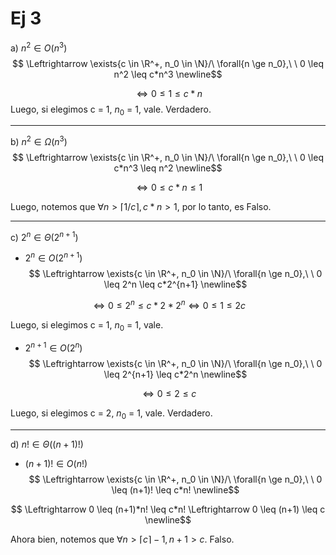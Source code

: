 # Ej 3

a) $n^2 ∈ O(n^3)$
$$ \Leftrightarrow \exists{c \in \R^+, n_0 \in \N}/\ \forall{n \ge n_0},\ \ 0 \leq n^2 \leq c*n^3 \newline$$

$$ \Leftrightarrow 0 \leq 1 \leq c*n $$
Luego, si elegimos c = 1, $n_0$ = 1, vale. Verdadero.

---

b) $n^2 ∈ Ω(n^3)$
$$ \Leftrightarrow \exists{c \in \R^+, n_0 \in \N}/\ \forall{n \ge n_0},\ \ 0 \leq c*n^3 \leq n^2  \newline$$

$$ \Leftrightarrow 0 \leq c*n \leq 1 $$

Luego, notemos que $\forall n > \lceil 1/c \rceil, c*n > 1$, por lo tanto, es Falso.

---

c) $2^n ∈ Θ(2^{n+1})$

- $2^n ∈ O(2^{n+1})$
$$ \Leftrightarrow \exists{c \in \R^+, n_0 \in \N}/\ \forall{n \ge n_0},\ \ 0 \leq 2^n \leq c*2^{n+1} \newline$$

$$ \Leftrightarrow 0 \leq 2^n \leq c*2*2^n \Leftrightarrow 0 \leq 1 \leq 2c $$

Luego, si elegimos c = 1, $n_0$ = 1, vale.

- $2^{n+1} ∈ O(2^n)$
$$ \Leftrightarrow \exists{c \in \R^+, n_0 \in \N}/\ \forall{n \ge n_0},\ \ 0 \leq 2^{n+1} \leq c*2^n \newline$$

$$ \Leftrightarrow 0 \leq 2 \leq c $$

Luego, si elegimos c = 2, $n_0$ = 1, vale.
Verdadero.

---

d) $n! ∈ Θ((n+1)!)$

- $(n+1)! ∈ O(n!)$
$$ \Leftrightarrow \exists{c \in \R^+, n_0 \in \N}/\ \forall{n \ge n_0},\ \ 0 \leq (n+1)! \leq c*n! \newline$$

$$ \Leftrightarrow 0 \leq (n+1)*n! \leq c*n! \Leftrightarrow 0 \leq (n+1) \leq c \newline$$

Ahora bien, notemos que $\forall n > \lceil c \rceil - 1, n+1 > c$. Falso.
